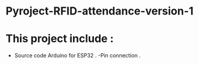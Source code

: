 # Pyroject-RFID-attendance-version-1
# This project include :
  - Source code Arduino for ESP32 .
  -Pin connection .

  
